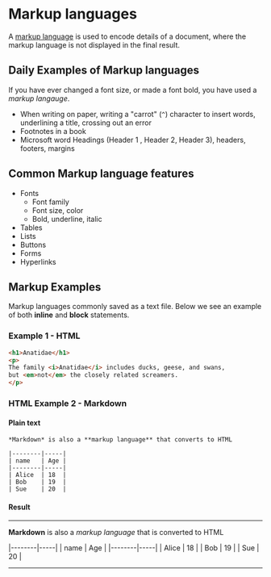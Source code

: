 # Markup languages

A [markup language](https://en.wikipedia.org/wiki/Markup_language) is used to encode details of a document, where the markup language is not displayed in the final result.

## Daily Examples of Markup languages

If you have ever changed a font size, or made a font bold, you have used a *markup langauge*.

- When writing on paper, writing a "carrot" (`^`) character to insert words, underlining a title, crossing out an error
- Footnotes in a book
- Microsoft word Headings (Header 1 , Header 2, Header 3), headers, footers, margins

## Common Markup language features

- Fonts
  - Font family
  - Font size, color
  - Bold, underline, italic
- Tables
- Lists
- Buttons
- Forms
- Hyperlinks

## Markup Examples

Markup languages commonly saved as a text file. Below we see an example of both **inline** and **block** statements.

### Example 1 - HTML

```html
<h1>Anatidae</h1>
<p>
The family <i>Anatidae</i> includes ducks, geese, and swans,
but <em>not</em> the closely related screamers.
</p>
```

### HTML Example 2 - Markdown

#### Plain text

```
*Markdown* is also a **markup language** that converts to HTML

|--------|-----|
| name   | Age |
|--------|-----|
| Alice  | 18  |
| Bob    | 19  |
| Sue    | 20  |

```

#### Result
-----------

**Markdown** is also a *markup language* that is converted to HTML

|--------|-----|
| name   | Age |
|--------|-----|
| Alice  | 18  |
| Bob    | 19  |
| Sue    | 20  |

-----------

